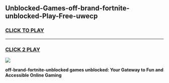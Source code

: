 
## Unblocked-Games-off-brand-fortnite-unblocked-Play-Free-uwecp
<h3>
<a href="https://premium76.site?title=off-brand-fortnite-unblocked&ref=18A1">CLICK TO PLAY</a></h3>
<hr>

<h3>
<a href="https://premium76.site?title=off-brand-fortnite-unblocked&ref=18A1">CLICK 2 PLAY</a>
  
</h3>

<a href="https://premium76.site?title=off-brand-fortnite-unblocked&ref=18A1"><img src="https://clearcache.store/games.png"></a>


**off-brand-fortnite-unblocked games unblocked: Your Gateway to Fun and Accessible Online Gaming**
